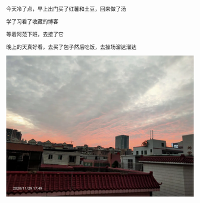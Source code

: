 今天冷了点，早上出门买了红薯和土豆，回来做了汤

学了习看了收藏的博客

等着阿范下班，去接了它

晚上的天真好看，去买了包子然后吃饭，去操场溜达溜达

![](../../img/6904315-c6aeedec84eeb35b.jpg)
